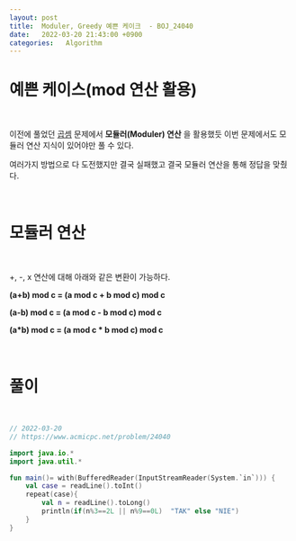 ```yaml
---
layout: post
title:  Moduler, Greedy 예쁜 케이크  - BOJ_24040
date:   2022-03-20 21:43:00 +0900
categories:   Algorithm
---
```



# 예쁜 케이스(mod 연산 활용)

<Br>

이전에 풀었던 [곱셈] 문제에서 __모듈러(Moduler) 연산__ 을 활용했듯 이번 문제에서도 모듈러 연산 지식이 있어야만 풀 수 있다.

여러가지 방법으로 다 도전했지만 결국 실패했고 결국 모듈러 연산을 통해 정답을 맞췄다.

<br>

# 모듈러 연산

<br>

+, -, x 연산에 대해 아래와 같은 변환이 가능하다.

__(a+b) mod c = (a mod c + b mod c) mod c__

__(a-b) mod c = (a mod c - b mod c) mod c__

__(a*b) mod c = (a mod c * b mod c) mod c__

<br>


[곱셈]: https://yonghanju.github.io/algorithm/2022/03/15/%EA%B3%B0%EC%85%89.html

# 풀이

<br>

```kotlin
// 2022-03-20
// https://www.acmicpc.net/problem/24040

import java.io.*
import java.util.*

fun main()= with(BufferedReader(InputStreamReader(System.`in`))) {
    val case = readLine().toInt()
    repeat(case){
        val n = readLine().toLong()
        println(if(n%3==2L || n%9==0L)  "TAK" else "NIE")
    }
}
```
